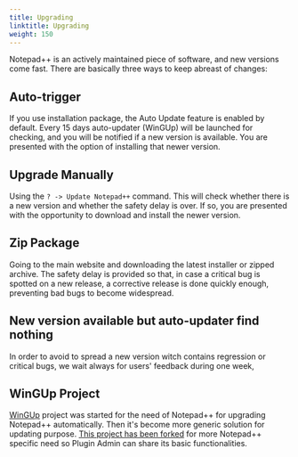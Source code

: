 ```yaml
---
title: Upgrading
linktitle: Upgrading
weight: 150
---
```


Notepad++ is an actively maintained piece of software, and new versions come fast. There are basically three ways to keep abreast of changes:

## Auto-trigger
If you use installation package, the Auto Update feature is enabled by default. Every 15 days auto-updater (WinGUp) will be launched for checking, and you will be notified if a new version is available. You are presented with the option of installing that newer version.

## Upgrade Manually
Using the `? -> Update Notepad++` command. This will check whether there is a new version and whether the safety delay is over. If so, you are presented with the opportunity to download and install the newer version.

## Zip Package
Going to the main website and downloading the latest installer or zipped archive.
The safety delay is provided so that, in case a critical bug is spotted on a new release, a corrective release is done quickly enough, preventing bad bugs to become widespread.

## New version available but auto-updater find nothing
In order to avoid to spread a new version witch contains regression or critical bugs, we wait always for users' feedback during one week,  

## WinGUp Project
[WinGUp](http://wingup.org/) project was started for the need of Notepad++ for upgrading Notepad++ automatically. Then it's become more generic solution for updating purpose. [This project has been forked](https://github.com/notepad-plus-plus/wingup) for more Notepad++ specific need so Plugin Admin can share its basic functionalities.